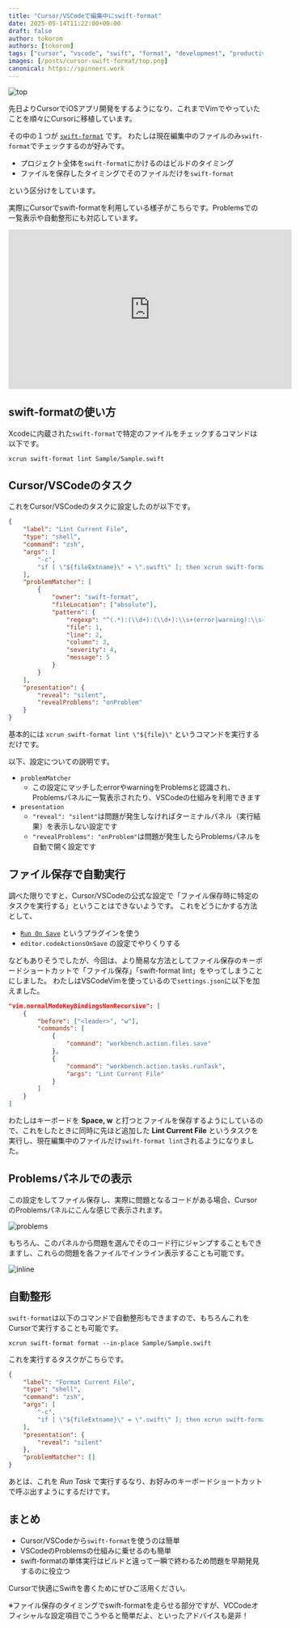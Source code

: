 ```yaml
---
title: "Cursor/VSCodeで編集中にswift-format"
date: 2025-05-14T11:22:00+09:00
draft: false
author: tokorom
authors: [tokorom]
tags: ["cursor", "vscode", "swift", "format", "development", "productivity", "code-style"]
images: [/posts/cursor-swift-format/top.png]
canonical: https://spinners.work
---
```


![top](top.png)

先日よりCursorでiOSアプリ開発をするようになり、これまでVimでやっていたことを順々にCursorに移植しています。

その中の１つが [`swift-format`](https://github.com/swiftlang/swift-format) です。
わたしは現在編集中のファイルのみ`swift-format`でチェックするのが好みです。

- プロジェクト全体を`swift-format`にかけるのはビルドのタイミング
- ファイルを保存したタイミングでそのファイルだけを`swift-format`

という区分けをしています。

実際にCursorでswift-formatを利用している様子がこちらです。Problemsでの一覧表示や自動整形にも対応しています。

<iframe width="560" height="315"
    src="https://www.youtube.com/embed/ZsqB8RmT7Gs?autoplay=1&loop=1&playlist=ZsqB8RmT7Gs"
    title="YouTube video player" frameborder="0"
    allow="autoplay; encrypted-media" allowfullscreen>
</iframe>

## swift-formatの使い方

Xcodeに内蔵された`swift-format`で特定のファイルをチェックするコマンドは以下です。

```shell
xcrun swift-format lint Sample/Sample.swift 
```
## Cursor/VSCodeのタスク

これをCursor/VSCodeのタスクに設定したのが以下です。

```json
{
    "label": "Lint Current File",
    "type": "shell",
    "command": "zsh",
    "args": [
        "-c",
        "if [ \"${fileExtname}\" = \".swift\" ]; then xcrun swift-format lint \"${file}\"; fi"
    ],
    "problemMatcher": [
        {
            "owner": "swift-format",
            "fileLocation": ["absolute"],
            "pattern": {
                "regexp": "^(.*):(\\d+):(\\d+):\\s+(error|warning):\\s+(.*)$",
                "file": 1,
                "line": 2,
                "column": 3,
                "severity": 4,
                "message": 5
            }
        }
    ],
    "presentation": {
        "reveal": "silent",
        "revealProblems": "onProblem"
    }
}
```

基本的には `xcrun swift-format lint \"${file}\"` というコマンドを実行するだけです。

以下、設定についての説明です。

- `problemMatcher`
    - この設定にマッチしたerrorやwarningをProblemsと認識され、Problemsパネルに一覧表示されたり、VSCodeの仕組みを利用できます
- `presentation`
    - `"reveal": "silent"`は問題が発生しなければターミナルパネル（実行結果）を表示しない設定です
    - `"revealProblems": "onProblem"`は問題が発生したらProblemsパネルを自動で開く設定です

## ファイル保存で自動実行

調べた限りですと、Cursor/VSCodeの公式な設定で「ファイル保存時に特定のタスクを実行する」ということはできないようです。
これをどうにかする方法として、

- [`Run On Save`](https://marketplace.visualstudio.com/items?itemName=emeraldwalk.RunOnSave) というプラグインを使う
- `editor.codeActionsOnSave` の設定でやりくりする

などもありそうでしたが、今回は、より簡易な方法としてファイル保存のキーボードショートカットで「ファイル保存」「swift-format lint」をやってしまうことにしました。
わたしはVSCodeVimを使っているので`settings.json`に以下を加えました。

```json
"vim.normalModeKeyBindingsNonRecursive": [
    {
        "before": ["<leader>", "w"],
        "commands": [
            {
                "command": "workbench.action.files.save"
            },
            {
                "command": "workbench.action.tasks.runTask",
                "args": "Lint Current File"
            }
        ]
    }
]
```

わたしはキーボードを **Space, w** と打つとファイルを保存するようにしているので、これをしたときに同時に先ほど追加した **Lint Current File** というタスクを実行し、現在編集中のファイルだけ`swift-format lint`されるようになりました。

## Problemsパネルでの表示

この設定をしてファイル保存し、実際に問題となるコードがある場合、CursorのProblemsパネルにこんな感じで表示されます。

![problems](problems.png)

もちろん、このパネルから問題を選んでそのコード行にジャンプすることもできますし、これらの問題を各ファイルでインライン表示することも可能です。

![inline](inline.png)

## 自動整形

`swift-format`は以下のコマンドで自動整形もできますので、もちろんこれをCursorで実行することも可能です。

```shell
xcrun swift-format format --in-place Sample/Sample.swift
```

これを実行するタスクがこちらです。

```json
{
    "label": "Format Current File",
    "type": "shell",
    "command": "zsh",
    "args": [
        "-c",
        "if [ \"${fileExtname}\" = \".swift\" ]; then xcrun swift-format format --in-place \"${file}\"; fi"
    ],
    "presentation": {
        "reveal": "silent"
    },
    "problemMatcher": []
}
```

あとは、これを *Run Task* で実行するなり、お好みのキーボードショートカットで呼ぶ出すようにするだけです。

## まとめ

- Cursor/VSCodeから`swift-format`を使うのは簡単
- VSCodeのProblemsの仕組みに乗せるのも簡単
- swift-formatの単体実行はビルドと違って一瞬で終わるため問題を早期発見するのに役立つ

Cursorで快適にSwiftを書くためにぜひご活用ください。

※ファイル保存のタイミングでswift-formatを走らせる部分ですが、VCCodeオフィシャルな設定項目でこうやると簡単だよ、といったアドバイスも是非！
